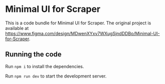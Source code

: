 
  # Minimal UI for Scraper

  This is a code bundle for Minimal UI for Scraper. The original project is available at https://www.figma.com/design/MDwenXYxv7WXugSjndDDBo/Minimal-UI-for-Scraper.

  ## Running the code

  Run `npm i` to install the dependencies.

  Run `npm run dev` to start the development server.
  